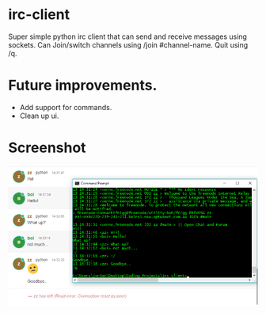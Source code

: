 # irc-client 
Super simple python irc client that can send and receive messages using sockets. Can Join/switch channels using /join #channel-name. Quit using /q.  

# Future improvements.
- Add support for commands.
- Clean up ui.

# Screenshot
![](img/irc1.png)
